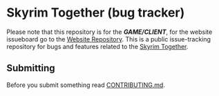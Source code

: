 # Skyrim Together (bug tracker)

Please note that this repository is for the ***GAME/CLIENT***, for the website issueboard go to the [Website Repository](https://github.com/SkyrimTogether/issues-website/).
This is a public issue-tracking repository for bugs and features related to the [Skyrim Together](https://skyrim-together.com/).

## Submitting

Before you submit something read [CONTRIBUTING.md](CONTRIBUTING.md).
